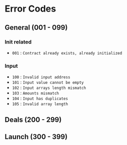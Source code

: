 # Error Codes

## General (001 - 099)
### Init related
- `001` : `Contract already exists, already initialized`
### Input
- `100` : `Invalid input address`
- `101` : `Input value cannot be empty`
- `102` : `Input arrays length mismatch`
- `103` : `Amounts mismatch`
- `104` : `Input has duplicates`
- `105` : `Invalid array length`
## Deals (200 - 299)
## Launch (300 - 399)

